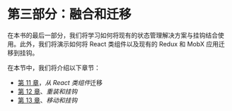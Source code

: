 # 第三部分：融合和迁移

在本书的最后一部分，我们将学习如何将现有的状态管理解决方案与挂钩结合使用。此外，我们将演示如何将 React 类组件以及现有的 Redux 和 MobX 应用迁移到挂钩。

在本节中，我们将介绍以下章节：

*   [第 11 章](11.html)，*从 React 类组件*迁移
*   [第 12 章](12.html)、*重装和挂钩*
*   [第 13 章](13.html)、*移动和挂钩*